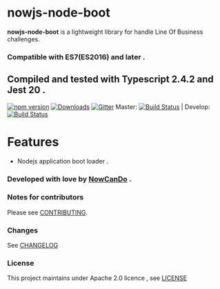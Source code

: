 # **nowjs-node-boot** 
**nowjs-node-boot** is a lightweight library for handle Line Of Business challenges.

### Compatible with ES7(ES2016) and later .
## Compiled and tested with Typescript 2.4.2 and Jest 20 .
 
 [![npm version](https://badge.fury.io/js/nowjs-node-boot.svg)](https://www.npmjs.com/package/nowjs-node-boot)
 [![Downloads](https://img.shields.io/npm/dm/nowjs-node-boot.svg)](https://www.npmjs.com/package/nowjs-node-boot)
 [![Gitter](https://badges.gitter.im/nowcando/nowjs-node-boot.svg)](https://gitter.im/nowcando/nowjs-node-boot?utm_source=badge&utm_medium=badge&utm_campaign=pr-badge) 
 Master: [![Build Status](https://travis-ci.org/nowcando/nowjs-node-boot.svg?branch=master)](https://travis-ci.org/nowcando/nowjs-node-boot) |  Develop: [![Build Status](https://travis-ci.org/nowcando/nowjs-node-boot.svg?branch=develop)](https://travis-ci.org/nowcando/nowjs-node-boot)

 # Features

 - Nodejs application boot loader . 
 

### Developed with love by [NowCanDo](http://www.nowcando.com)  .

### Notes for contributors

Please see [CONTRIBUTING](./CONTRIBUTING.md).

### Changes

See [CHANGELOG](./CHANGELOG.md)
   
### License   
This project maintains under Apache 2.0 licence , see [LICENSE](./LICENSE.md) 